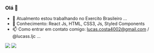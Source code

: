 ### Olá 👋

- 🔭 Atualmento estou trabalhando no Exercito Brasileiro ...
- 🌱 Conhecimento: React Js, HTML, CSS3, Js, Styled Components
- 📫 Como entrar em contato comigo: lucas.costa4002@gmail.com / @lucass.ljc ...

<p align="left">
  <a href="https://www.instagram.com/lucass.ljc/" target="_blank" alt="Instagram">
  <img src="https://img.shields.io/badge/-Instagram-DF0174?style=for-the-badge&logo=instagram&logoColor=white&link=https://www.instagram.com/iuricode/"/></a>
  
  <a href="https://www.linkedin.com/in/lucas-costa-bbbb9a1b4/" target="_blank" alt="Linkedin">
  <img src="https://img.shields.io/badge/-Linkedin-0e76a8?style=for-the-badge&logo=Linkedin&logoColor=white&link=https://www.linkedin.com/in/iuricode" /></a>

  <!--<a href="https://www.facebook.com/exudojazz/" alt="Facebook">
  <img src="https://img.shields.io/badge/-Facebook-3b5998?style=for-the-badge&logo=facebook&logoColor=white&link=https://www.facebook.com/exudojazz/"/></a>-->
</p>  

